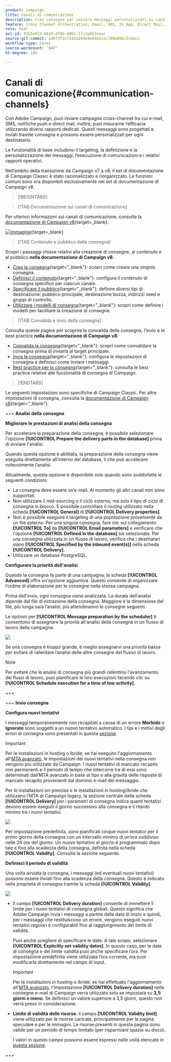 ```yaml
---
product: campaign
title: Canali di comunicazione
description: Crea consegne per inviare messaggi personalizzati su canali diversi
feature: Cross Channel Orchestration, Email, SMS, In App, Direct Mail, Push
role: User
exl-id: 92b5e013-b619-4f0b-b0b1-1fc2e653ceac
source-git-commit: ad6f3f2cf242d28de9e6da5cec100e096c5cbec2
workflow-type: tm+mt
source-wordcount: '947'
ht-degree: 14%

---
```


# Canali di comunicazione{#communication-channels}

Con Adobe Campaign, puoi inviare campagne cross-channel tra cui e-mail, SMS, notifiche push e direct mail; inoltre, puoi misurarne l’efficacia utilizzando diversi rapporti dedicati. Questi messaggi sono progettati e inviati tramite consegna e possono essere personalizzati per ogni destinatario.

Le funzionalità di base includono il targeting, la definizione e la personalizzazione dei messaggi, l’esecuzione di comunicazioni e i relativi rapporti operativi.

Nell’ambito della transizione da Campaign v7 a v8, il set di documentazione di Campaign Classic è stato razionalizzato e riorganizzato. Le funzioni comuni sono ora disponibili esclusivamente nel set di documentazione di Campaign v8.

>[!BEGINTABS]

>[!TAB Documentazione sui canali di comunicazione]

Per ulteriori informazioni sui canali di comunicazione, consulta la [documentazione di Campaign v8](https://experienceleague.adobe.com/docs/campaign/campaign-v8/send/gs-message.html){target=_blank}.


[![immagine](../../assets/do-not-localize/learn-more-button.svg)](https://experienceleague.adobe.com/docs/campaign/campaign-v8/send/gs-message.html){target=_blank}


>[!TAB Contenuto e pubblico della consegna]

Scopri i passaggi chiave relativi alla creazione di consegne, al contenuto e al pubblico **nella documentazione di Campaign v8**:

* [Crea la consegna](https://experienceleague.adobe.com/docs/campaign/campaign-v8/send/create-message.html#create-the-delivery){target="_blank"}: scopri come creare una singola consegna.
* [Definisci il contenuto](https://experienceleague.adobe.com/docs/campaign/campaign-v8/send/create-message.html#content-of-the-delivery){target="_blank"}: configura il contenuto di consegna specifico per ciascun canale.
* [Specificare il pubblico](https://experienceleague.adobe.com/docs/campaign/campaign-v8/send/create-message.html#target-population){target="_blank"}: definire diversi tipi di destinazione: pubblico principale, destinazione bozza, indirizzi seed e gruppi di controllo.
* [Utilizzare i modelli di consegna](https://experienceleague.adobe.com/docs/campaign/campaign-v8/send/create-templates.html){target="_blank"}: scopri come definire i modelli per facilitare la creazione di consegne.





>[!TAB Convalida e invio della consegna]

Consulta queste pagine per scoprire la convalida della consegna, l’invio e le best practice **nella documentazione di Campaign v8**:

* [Convalida la consegna](https://experienceleague.adobe.com/docs/campaign/campaign-v8/send/create-message.html#validate-the-delivery){target="_blank"}: scopri come convalidare la consegna prima di inviarla al target principale.
* [Invia la consegna](https://experienceleague.adobe.com/docs/campaign/campaign-v8/send/create-message.html#configuring-and-sending-the-delivery){target="_blank"}: configura le impostazioni di consegna e definisci come inviare i messaggi.
* [Best practice per la consegna](https://experienceleague.adobe.com/docs/campaign/campaign-v8/send/delivery-best-practices.html){target="_blank"}: consulta le best practice relative alle funzionalità di consegna di Campaign.

>[!ENDTABS]

Le seguenti impostazioni sono specifiche di Campaign Classic. Per altre impostazioni di consegna, consulta la [documentazione di Campaign v8](https://experienceleague.adobe.com/docs/campaign/campaign-v8/send/gs-message.html){target="_blank"}.

+++ **Analisi della consegna**

**Migliorare le prestazioni di analisi della consegna**

Per accelerare la preparazione della consegna, è possibile selezionare l&#39;opzione **[!UICONTROL Prepare the delivery parts in the database]** prima di avviare l&#39;analisi.

Quando questa opzione è abilitata, la preparazione della consegna viene eseguita direttamente all’interno del database, il che può accelerare notevolmente l’analisi.

Attualmente, questa opzione è disponibile solo quando sono soddisfatte le seguenti condizioni:

* La consegna deve essere un’e-mail. Al momento gli altri canali non sono supportati.
* Non utilizzare il mid-sourcing o il ciclo esterno, ma solo il tipo di ciclo di consegna in blocco. È possibile controllare il routing utilizzato nella scheda **[!UICONTROL General]** di **[!UICONTROL Delivery properties]**.
* Non è possibile eseguire il targeting di una popolazione proveniente da un file esterno. Per una singola consegna, fare clic sul collegamento **[!UICONTROL To]** da **[!UICONTROL Email parameters]** e verificare che l&#39;opzione **[!UICONTROL Defined in the database]** sia selezionata. Per una consegna utilizzata in un flusso di lavoro, verifica che i destinatari siano **[!UICONTROL Specified by the inbound event(s)]** nella scheda **[!UICONTROL Delivery]**.
* Utilizzare un database PostgreSQL.

**Configurare la priorità dell&#39;analisi**

Quando la consegna fa parte di una campagna, la scheda **[!UICONTROL Advanced]** offre un&#39;opzione aggiuntiva. Questo consente di organizzare l’ordine di elaborazione per le consegne nella stessa campagna.

Prima dell’invio, ogni consegna viene analizzata. La durata dell’analisi dipende dal file di estrazione della consegna. Maggiore è la dimensione del file, più lunga sarà l’analisi, più attenderanno le consegne seguenti.

Le opzioni per **[!UICONTROL Message preparation by the scheduler]** ti consentono di assegnare la priorità all&#39;analisi della consegna in un flusso di lavoro della campagna.

![](assets/delivery_analysis_priority.png)

Se una consegna è troppo grande, è meglio assegnarvi una priorità bassa per evitare di rallentare l’analisi delle altre consegne del flusso di lavoro.

>[!NOTE]
>
>Per evitare che le analisi di consegna più grandi rallentino l&#39;avanzamento dei flussi di lavoro, puoi pianificare le loro esecuzioni facendo clic su **[!UICONTROL Schedule execution for a time of low activity]**.

+++

+++ **Invio consegna**

**Configura nuovi tentativi**

I messaggi temporaneamente non recapitati a causa di un errore **Morbido** o **Ignorato** sono soggetti a un nuovo tentativo automatico. I tipi e i motivi degli errori di consegna sono presentati in questa [sezione](understanding-delivery-failures.md#delivery-failure-types-and-reasons).

>[!IMPORTANT]
>
>Per le installazioni in hosting o ibride, se hai eseguito l&#39;aggiornamento all&#39;[MTA avanzato](sending-with-enhanced-mta.md), le impostazioni dei nuovi tentativi nella consegna non vengono più utilizzate da Campaign. I nuovi tentativi di mancato recapito non permanenti e il periodo di tempo che intercorre tra di essi sono determinati dall’MTA avanzato in base al tipo e alla gravità delle risposte di mancato recapito provenienti dal dominio e-mail del messaggio.

Per le installazioni on-premise e le installazioni in hosting/ibride che utilizzano l’MTA di Campaign legacy, la sezione centrale della scheda **[!UICONTROL Delivery]** per i parametri di consegna indica quanti tentativi devono essere eseguiti il giorno successivo alla consegna e il ritardo minimo tra i nuovi tentativi.

![](assets/s_ncs_user_wizard_retry_param.png)

Per impostazione predefinita, sono pianificati cinque nuovi tentativi per il primo giorno della consegna con un intervallo minimo di un’ora suddiviso nelle 24 ore del giorno. Un nuovo tentativo al giorno è programmato dopo tale e fino alla scadenza della consegna, definita nella scheda **[!UICONTROL Validity]**. Consulta la sezione seguente.

**Definisci il periodo di validità**

Una volta avviata la consegna, i messaggi (ed eventuali nuovi tentativi) possono essere inviati fino alla scadenza della consegna. Questo è indicato nelle proprietà di consegna tramite la scheda **[!UICONTROL Validity]**.

![](assets/s_ncs_user_email_del_valid_period.png)

* Il campo **[!UICONTROL Delivery duration]** consente di immettere il limite per i nuovi tentativi di consegna globali. Questo significa che Adobe Campaign invia i messaggi a partire dalla data di inizio e quindi, per i messaggi che restituiscono un errore, vengono eseguiti nuovi tentativi regolari e configurabili fino al raggiungimento del limite di validità.

  Puoi anche scegliere di specificare le date. A tale scopo, selezionare **[!UICONTROL Explicitly set validity dates]**. In questo caso, per le date di consegna e del limite validità puoi anche specificare l’ora. Per impostazione predefinita viene utilizzata l’ora corrente, ma puoi modificarla direttamente nel campo di input.

  >[!IMPORTANT]
  >
  >Per le installazioni in hosting o ibride, se hai effettuato l&#39;aggiornamento all&#39;[MTA avanzato](sending-with-enhanced-mta.md), l&#39;impostazione **[!UICONTROL Delivery duration]** nelle consegne e-mail di Campaign verrà utilizzata solo se impostata su **3,5 giorni o meno**. Se definisci un valore superiore a 3,5 giorni, questo non verrà preso in considerazione.

* **Limite di validità delle risorse**: il campo **[!UICONTROL Validity limit]** viene utilizzato per le risorse caricate, principalmente per la pagina speculare e per le immagini. Le risorse presenti in questa pagina sono valide per un periodo di tempo limitato (per risparmiare spazio su disco).

  I valori in questo campo possono essere espressi nelle unità elencate in [questa sezione](../../platform/using/adobe-campaign-workspace.md#default-units).

+++

<!--

   Learn how to create a one-shot single delivery. You can create other types of deliveries to build your use cases. 

For more information about the different types of deliveries and how to create them, refer to the [Campaign v8 documentation](https://experienceleague.adobe.com/docs/campaign/campaign-v8/send/create-message.html){target="_blank"}. 

>[!NOTE]
>
>Adobe Campaign offers a set of tools to monitor your deliverability and optimize email sending. Learn more in [this section](about-deliverability.md).

Delivery sending can be automated by preparing a delivery and/or sending it in the process of a workflow. For more on delivery-type activities in workflows, refer to [this section](../../workflow/using/about-action-activities.md).

Adobe Campaign offers the following delivery channels:

1. **Email channel**: email deliveries let you send personalized emails to the target population. Refer to [About email channel](about-email-channel.md).
1. **Direct mail channel**: direct mail deliveries let you generate an extraction file which contains data on the target population. Refer to [About direct mail channel](about-direct-mail-channel.md).
1. **Mobile channel**: deliveries on mobile channels let you send personalized SMS or LINE messages to the target population. Refer to [SMS channel](sms-channel.md).
1. **Mobile application channel**: mobile app deliveries let you send notifications to iOS and Android systems. Refer to the [Mobile app channel](about-mobile-app-channel.md) chapter.

   Other channels are described on [this section](#other-channels).

   >[!NOTE]
   >
   >The number of available channels depends on your contract. Please check your license agreement.

Deliveries can be carried out **online** (via email, one of the mobile channels and push notifications), and **offline** (direct mail channel).

Depending on the channel, delivery modes can be:

* Direct mass delivery via Adobe Campaign (default mode for email channel).
* External delivery via a specialist operator who is given the output file generated by the delivery assistant (default mode for direct mail channel).

External accounts are configured via the **[!UICONTROL Administration > Platform > External accounts]** node. This configuration should be performed by expert users only.

## Email deliveries {#email-deliveries}

The [Email channel](about-email-channel.md) is one of the core channels in Adobe Campaign, allowing you to schedule and send personalized emails to specific targets.

You can send different types of emails:

* Single-send emails: emails that you can send once to a defined target. They are usually used to promote a specific content that would be prepared and sent only once (newsletter, promotional email, etc.).
* Recurring emails: in a campaign, send the same email regularly and aggregate each send and its reports on a periodic basis. The same email is sent, but usually to a different target, based on the eligible target for the day of the send. A common example is a birthday email. For more on this, refer to [Recurring deliveries](../../workflow/using/recurring-delivery.md).
* Transactional emails: unitary emails that are triggered based on your customers' behavior. Refer to [Transactional messaging](../../message-center/using/about-transactional-messaging.md).

To learn about delivery usage and recommendations, consult Campaign [Delivery best practices](delivery-best-practices.md).

For more on the different types of deliveries, refer to [this section](#types-of-deliveries).

## Mobile deliveries {#mobile-deliveries}

Adobe Campaign allows you to deliver [SMS](sms-channel.md) and [LINE](line-channel.md) messages on mobiles.

For SMS messages, you can create, modify, and personalize messages in text format only. You can also preview your SMS messages before they are sent.

For LINE messages, you can send text or images and links.

To deliver SMS or LINE messages to a mobile phone you need:

* An external account configured on the **[!UICONTROL Mobile (SMS)]** channel or on the **[!UICONTROL LINE]** channel. 
* An SMS or LINE delivery template that is correctly linked to this external account.

## Push notifications {#push-notifications}

Adobe Campaign allows you to send personalized and segmented [push notifications](about-mobile-app-channel.md) on iOS and Android mobile devices, through dedicated apps. Once configuration and integration steps have been performed, iOS and Android deliveries can be created and sent. You can also design rich notifications with images or videos.

## Direct mail {#direct-mail}

[Direct mail](about-direct-mail-channel.md) is an offline channel that allows you to personalize and generate the file required by direct mail providers. It gives you the possibility to mix online and offline channels in your customer journeys.

Online channels allow you to create your messages (email, SMS, mobile app delivery, etc.) and send them to your audience directly from Adobe Campaign. With offline channels, it is different. When you prepare a direct mail delivery, Adobe Campaign generates a file including all the targeted profiles and the chosen contact information (postal address for example). You will then be able to send this file to your direct mail provider who will take care of the actual sending.

## Other channels {#other-channels}

Adobe Campaign offers Telephone delivery template, which is used to create external deliveries. Using this channel implies you set up dedicated methodologies to process output files. Configuration steps are the same as for [Direct mail channel](about-direct-mail-channel.md).

>[!NOTE]
>
>The Telephone channel is not available out-of-the-box. Its implementation requires Adobe Consulting or an Adobe Partner to be engaged. Please reach out to your Adobe representative for more information.

In addition, 'Other' type deliveries use a specific technical template which does not execute a process: this lets them manage marketing actions executed outside of the Adobe Campaign platform.

This channel has no specific mechanism. It is a generic channel that has its own external account routing option, delivery template type and campaign workflow activity, just like any other communication channel available in Adobe Campaign.

This channel is designed for descriptive purposes only, for example to define deliveries for which you want to keep a trace of the target of a campaign performed in a tool other than Adobe Campaign.

## Types of deliveries{#types-of-deliveries}

There are three types of delivery objects in Campaign:

### Single delivery {#single-delivery}

A **delivery** is a standalone delivery object that is executed once. It can be duplicated, prepared again, but as long as it is in its final state (canceled, stopped, finished), it cannot be reused.

Deliveries can be created either from the list of deliveries, or within a workflow via a [Delivery](../../workflow/using/delivery.md) activity.

Workflows also provide specific delivery activities according to the type of channel you want to use. For more on these activities, refer to [this section](../../workflow/using/cross-channel-deliveries.md).

### Recurring delivery {#recurring-delivery}

A **recurring delivery** lets you create a new delivery each time the activity is executed. This avoids you having to create a new delivery for recurring tasks.

As an example, if you run this type of activity once a month, you will end up with 12 deliveries after a year.

Recurring deliveries are created within workflows via the [Recurring delivery activity](../../workflow/using/recurring-delivery.md). An example of this activity being used is presented in this section: [Creating a recurring delivery in a targeting workflow](../../workflow/using/sending-a-birthday-email.md#creating-a-recurring-delivery-in-a-targeting-workflow).

### Continuous delivery {#continuous-delivery}

A **continuous delivery** lets you add new recipients to an existing delivery, which avoids having to create a new delivery each time it is executed.

If an information in the delivery changes (content, name, etc.), a new delivery object is created at the delivery execution. If no information was changed, the same delivery object is reused and the delivery and tracking logs are added in the same object.

As an example, if you run this type of activity once a month, you will end up with a single delivery after a year (provided you did not make any change to the delivery).

Continuous deliveries are created within workflows via the [Continuous delivery activity](../../workflow/using/continuous-delivery.md).-->
